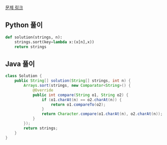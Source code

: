[문제 링크](https://programmers.co.kr/learn/courses/30/lessons/12915)


## Python 풀이
```python
def solution(strings, n):
    strings.sort(key=lambda x:(x[n],x))
    return strings
```

## Java 풀이
```java
class Solution {
    public String[] solution(String[] strings, int n) {
        Arrays.sort(strings, new Comparator<String>() {
            @Override
            public int compare(String o1, String o2) {
                if (o1.charAt(n) == o2.charAt(n)) {
                    return o1.compareTo(o2);
                }
                return Character.compare(o1.charAt(n), o2.charAt(n));
            }
        });
        return strings;
    }
}
```